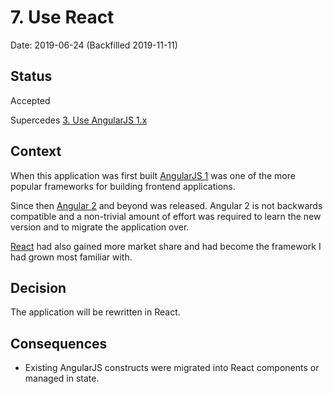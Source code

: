 # 7. Use React

Date: 2019-06-24 (Backfilled 2019-11-11)

## Status

Accepted

Supercedes [3. Use AngularJS 1.x](0003-use-angularjs-1-x.md)

## Context

When this application was first built [AngularJS 1](https://angularjs.org/) was one of the more popular frameworks for building frontend applications.

Since then [Angular 2](https://angular.io/) and beyond was released. Angular 2 is not backwards compatible and a non-trivial amount of effort was required to learn the new version and to migrate the application over.

[React](https://reactjs.org/) had also gained more market share and had become the framework I had grown most familiar with.

## Decision

The application will be rewritten in React.

## Consequences

- Existing AngularJS constructs were migrated into React components or managed in state.
